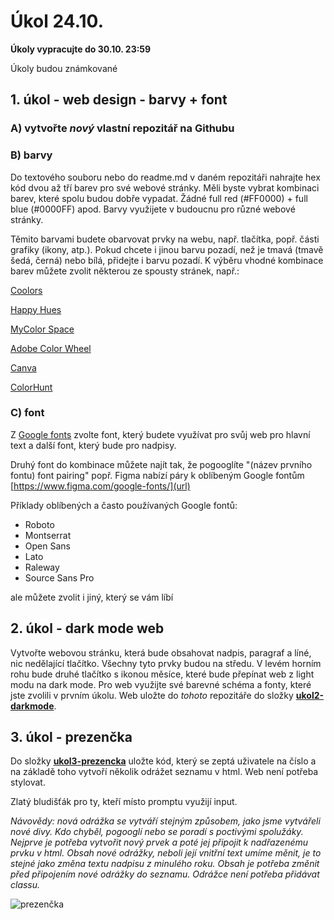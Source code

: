 # Úkol 24.10.

**Úkoly vypracujte do 30.10. 23:59**

Úkoly budou známkované

## 1. úkol - web design - barvy + font


### A) vytvořte *nový* vlastní repozitář na Githubu

### B) barvy
Do textového souboru nebo do readme.md v daném repozitáři nahrajte hex kód dvou až tří barev pro své webové stránky.
Měli byste vybrat kombinaci barev, které spolu budou dobře vypadat. Žádné full red (#FF0000) + full blue (#0000FF) apod. Barvy využijete v budoucnu pro různé webové stránky.

Těmito barvami budete obarvovat prvky na webu, např. tlačítka, popř. části grafiky (ikony, atp.). Pokud chcete i jinou barvu pozadí, než je tmavá (tmavě šedá, černá) nebo bílá, přidejte i barvu pozadí.
K výběru vhodné kombinace barev můžete zvolit některou ze spousty stránek, např.:

[Coolors](https://coolors.co/)

[Happy Hues](https://www.happyhues.co/palettes/1)

[MyColor Space](https://mycolor.space/)

[Adobe Color Wheel](https://color.adobe.com/create/color-wheel)

[Canva](https://www.canva.com/colors/color-palettes/?search=blue%20and%20red)

[ColorHunt](https://colorhunt.co)

### C) font

Z [Google fonts](https://fonts.google.com/) zvolte font, který budete využívat pro svůj web pro hlavní text a další font, který bude pro nadpisy.

Druhý font do kombinace můžete najít tak, že pogooglíte "(název prvního fontu) font pairing" popř. Figma nabízí páry k oblíbeným Google fontům [https://www.figma.com/google-fonts/](url)

Příklady oblíbených a často používaných Google fontů: 

- Roboto
- Montserrat
- Open Sans
- Lato
- Raleway
- Source Sans Pro

ale můžete zvolit i jiný, který se vám líbí


## 2. úkol - dark mode web

Vytvořte webovou stránku, která bude obsahovat nadpis, paragraf a líné, nic nedělající tlačítko. Všechny tyto prvky budou na středu. V levém horním rohu bude druhé tlačítko s ikonou měsíce, které bude přepínat web z light modu na dark mode. Pro web využijte své barevné schéma a fonty, které jste zvolili v prvním úkolu.
Web uložte do *tohoto* repozitáře do složky **[ukol2-darkmode](/ukol2-darkmode)**.





## 3. úkol - prezenčka

Do složky **[ukol3-prezencka](/ukol3-prezencka)** uložte kód, který se zeptá uživatele na číslo a na základě toho vytvoří několik odrážet seznamu v html.
Web není potřeba stylovat.


Zlatý bludišťák pro ty, kteří místo promptu využijí input.

*Návovědy: nová odrážka se vytváří stejným způsobem, jako jsme vytvářeli nové divy. Kdo chyběl, pogooglí nebo se poradí s poctivými spolužáky. Nejprve je potřeba vytvořit nový prvek a poté jej připojit k nadřazenému prvku v html. Obsah nové odrážky, neboli její vnitřní text umíme měnit, je to stejné jako změna textu nadpisu z minulého roku. Obsah je potřeba změnit před připojením nové odrážky do seznamu. Odrážce není potřeba přidávat classu.*


![prezenčka](https://github.com/JS-Trebesin/ukol-24-10/assets/84028625/3c9fd339-0ed0-41d1-a0d8-c75e856fc052)
